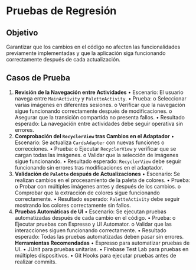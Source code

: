 
# Pruebas de Regresión

## Objetivo
Garantizar que los cambios en el código no afecten las funcionalidades previamente implementadas y que la aplicación siga funcionando correctamente después de cada actualización.

## Casos de Prueba
1. **Revisión de la Navegación entre Actividades**
•	Escenario: El usuario navega entre `MainActivity` y `PaletteActivity`.
•	Prueba: 
o	Seleccionar varias imágenes en diferentes sesiones.
o	Verificar que la navegación sigue funcionando correctamente después de modificaciones.
o	Asegurar que la transición compartida no presenta fallos.
•	Resultado esperado: La navegación entre actividades debe seguir operativa sin errores.
2. **Comprobación del `RecyclerView` tras Cambios en el Adaptador**
•	Escenario: Se actualiza `CardsAdapter` con nuevas funciones o correcciones.
•	Prueba: 
o	Ejecutar `RecyclerView` y verificar que se cargan todas las imágenes.
o	Validar que la selección de imágenes sigue funcionando.
•	Resultado esperado: `RecyclerView` debe seguir funcionando sin errores tras modificaciones en el adaptador.
3. **Validación de `Palette` después de Actualizaciones**
•	Escenario: Se realizan cambios en el procesamiento de la paleta de colores.
•	Prueba: 
o	Probar con múltiples imágenes antes y después de los cambios.
o	Comprobar que la extracción de colores sigue funcionando correctamente.
•	Resultado esperado: `PaletteActivity` debe seguir mostrando los colores correctamente sin fallos.
4. **Pruebas Automáticas de UI**
•	Escenario: Se ejecutan pruebas automatizadas después de cada cambio en el código.
•	Prueba: 
o	Ejecutar pruebas con Espresso y UI Automator.
o	Validar que las interacciones siguen funcionando correctamente.
•	Resultado esperado: Todas las pruebas automatizadas deben pasar sin errores.
**Herramientas Recomendadas**
•	Espresso para automatizar pruebas de UI.
•	JUnit para pruebas unitarias.
•	Firebase Test Lab para pruebas en múltiples dispositivos.
•	Git Hooks para ejecutar pruebas antes de realizar commits.
